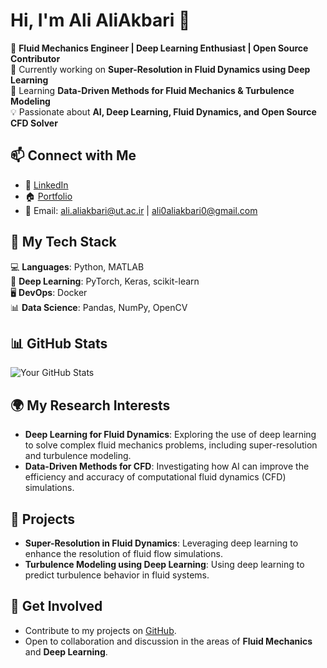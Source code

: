 # Hi, I'm **Ali AliAkbari** 👋  
🚀 **Fluid Mechanics Engineer | Deep Learning Enthusiast | Open Source Contributor**  
🔭 Currently working on **Super-Resolution in Fluid Dynamics using Deep Learning**  
🌱 Learning **Data-Driven Methods for Fluid Mechanics & Turbulence Modeling**  
💡 Passionate about **AI, Deep Learning, Fluid Dynamics, and Open Source CFD Solver**

## 📫 Connect with Me  
- 💼 [LinkedIn](http://linkedin.com/in/ali-aliakbari-602227167)  
- 🏠 [Portfolio](https://ali-aliakbari.github.io/)  
- 📧 Email: [ali.aliakbari@ut.ac.ir](mailto:ali.aliakbari@ut.ac.ir) | [ali0aliakbari0@gmail.com](mailto:ali0aliakbari0@gmail.com)

## 🚀 My Tech Stack  
💻 **Languages**: Python, MATLAB  
🔬 **Deep Learning**: PyTorch, Keras, scikit-learn  
🖥️ **DevOps**: Docker  
📊 **Data Science**: Pandas, NumPy, OpenCV  

## 📊 GitHub Stats  
![Your GitHub Stats](https://github-readme-stats.vercel.app/api?username=Ali-AliAkbari&show_icons=true&theme=radical)

## 🌍 My Research Interests  
- **Deep Learning for Fluid Dynamics**: Exploring the use of deep learning to solve complex fluid mechanics problems, including super-resolution and turbulence modeling.
- **Data-Driven Methods for CFD**: Investigating how AI can improve the efficiency and accuracy of computational fluid dynamics (CFD) simulations.

## 🧰 Projects  
- **Super-Resolution in Fluid Dynamics**: Leveraging deep learning to enhance the resolution of fluid flow simulations.
- **Turbulence Modeling using Deep Learning**: Using deep learning to predict turbulence behavior in fluid systems.

## 🔗 Get Involved  
- Contribute to my projects on [GitHub](https://github.com/Ali-AliAkbari).
- Open to collaboration and discussion in the areas of **Fluid Mechanics** and **Deep Learning**.
